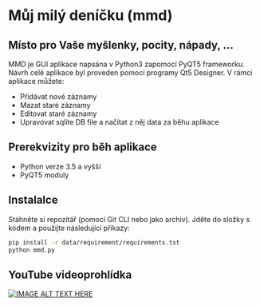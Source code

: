 # Můj milý deníčku (mmd)
## Místo pro Vaše myšlenky, pocity, nápady, ... 

MMD je GUI aplikace napsána v Python3 zapomocí PyQT5 frameworku. Návrh celé aplikace byl proveden pomocí programy Qt5 Designer. V rámci aplikace můžete:
- Přidávat nové záznamy
- Mazat staré záznamy
- Editovat staré záznamy
- Upravovat sqlite DB file a načítat z něj data za běhu aplikace

## Prerekvizity pro běh aplikace
- Python verze 3.5 a vyšší
- PyQT5 moduly

## Instalalce
Stáhněte si repozitář (pomocí Git CLI nebo jako archiv). Jděte do složky s kódem a použijte následující příkazy:
```sh
pip install -r data/requirement/requirements.txt
python mmd.py
```
## YouTube videoprohlídka
[![IMAGE ALT TEXT HERE](https://img.youtube.com/vi/YOUTUBE_VIDEO_ID_HERE/0.jpg)](https://youtu.be/ljzEhU1iBCg)
